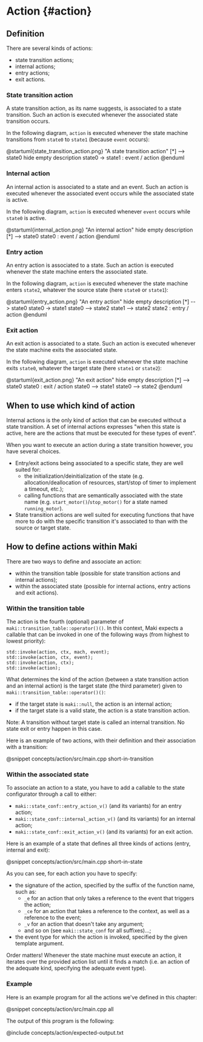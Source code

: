 # Action {#action}

## Definition

There are several kinds of actions:

* state transition actions;
* internal actions;
* entry actions;
* exit actions.

### State transition action

A state transition action, as its name suggests, is associated to a state transition. Such an action is executed whenever the associated state transition occurs.

In the following diagram, `action` is executed whenever the state machine transitions from `state0` to `state1` (because `event` occurs):

@startuml{state_transition_action.png} "A state transition action"
[*] --> state0
hide empty description
state0 -> state1 : event / action
@enduml

### Internal action

An internal action is associated to a state and an event. Such an action is executed whenever the associated event occurs while the associated state is active.

In the following diagram, `action` is executed whenever `event` occurs while `state0` is active.

@startuml{internal_action.png} "An internal action"
hide empty description
[*] --> state0
state0 : event / action
@enduml

### Entry action

An entry action is associated to a state. Such an action is executed whenever the state machine enters the associated state.

In the following diagram, `action` is executed whenever the state machine enters `state2`, whatever the source state (here `state0` or `state1`):

@startuml{entry_action.png} "An entry action"
hide empty description
[*] --> state0
state0 -> state1
state0 --> state2
state1 --> state2
state2 : entry / action
@enduml

### Exit action

An exit action is associated to a state. Such an action is executed whenever the state machine exits the associated state.

In the following diagram, `action` is executed whenever the state machine exits `state0`, whatever the target state (here `state1` or `state2`):

@startuml{exit_action.png} "An exit action"
hide empty description
[*] --> state0
state0 : exit / action
state0 --> state1
state0 --> state2
@enduml

## When to use which kind of action

Internal actions is the only kind of action that can be executed without a state transition. A set of internal actions expresses "when this state is active, here are the actions that must be executed for these types of event".

When you want to execute an action during a state transition however, you have several choices.

* Entry/exit actions being associated to a specific state, they are well suited for:
    * the initialization/deinitialization of the state (e.g. allocation/deallocation of resources, start/stop of timer to implement a timeout, etc.);
    * calling functions that are semantically associated with the state name (e.g. `start_motor()`/`stop_motor()` for a state named `running_motor`).
* State transition actions are well suited for executing functions that have more to do with the specific transition it's associated to than with the source or target state.

## How to define actions within Maki

There are two ways to define and associate an action:

* within the transition table (possible for state transition actions and internal actions);
* within the associated state (possible for internal actions, entry actions and exit actions).

### Within the transition table

The action is the fourth (optional) parameter of `maki::transition_table::operator()()`. In this context, Maki expects a callable that can be invoked in one of the following ways (from highest to lowest priority):

~~~{.cpp}
std::invoke(action, ctx, mach, event);
std::invoke(action, ctx, event);
std::invoke(action, ctx);
std::invoke(action);
~~~

What determines the kind of the action (between a state transition action and an internal action) is the target state (the third parameter) given to `maki::transition_table::operator()()`:

* if the target state is `maki::null`, the action is an internal action;
* if the target state is a valid state, the action is a state transition action.

Note: A transition without target state is called an internal transition. No state exit or entry happen in this case.

Here is an example of two actions, with their definition and their association with a transition:

@snippet concepts/action/src/main.cpp short-in-transition

### Within the associated state

To associate an action to a state, you have to add a callable to the state configurator through a call to either:

* `maki::state_conf::entry_action_v()` (and its variants) for an entry action;
* `maki::state_conf::internal_action_v()` (and its variants) for an internal action;
* `maki::state_conf::exit_action_v()` (and its variants) for an exit action.

Here is an example of a state that defines all three kinds of actions (entry, internal and exit):

@snippet concepts/action/src/main.cpp short-in-state

As you can see, for each action you have to specify:

* the signature of the action, specified by the suffix of the function name, such as:
    * `_e` for an action that only takes a reference to the event that triggers the action;
    * `_ce` for an action that takes a reference to the context, as well as a reference to the event;
    * `_v` for an action that doesn't take any argument;
    * and so on (see `maki::state_conf` for all suffixes)...;
* the event type for which the action is invoked, specified by the given template argument.

Order matters! Whenever the state machine must execute an action, it iterates over the provided action list until it finds a match (i.e. an action of the adequate kind, specifying the adequate event type).

### Example

Here is an example program for all the actions we've defined in this chapter:

@snippet concepts/action/src/main.cpp all

The output of this program is the following:

@include concepts/action/expected-output.txt
